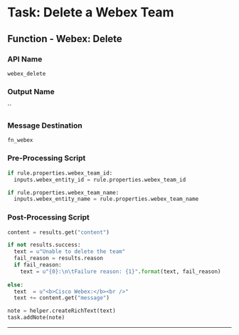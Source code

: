 <!--
    DO NOT MANUALLY EDIT THIS FILE
    THIS FILE IS AUTOMATICALLY GENERATED WITH resilient-sdk codegen
-->

# Task: Delete a Webex Team

## Function - Webex: Delete

### API Name
`webex_delete`

### Output Name
``

### Message Destination
`fn_webex`

### Pre-Processing Script
```python
if rule.properties.webex_team_id:
  inputs.webex_entity_id = rule.properties.webex_team_id

if rule.properties.webex_team_name:
  inputs.webex_entity_name = rule.properties.webex_team_name
```

### Post-Processing Script
```python
content = results.get("content")

if not results.success:
  text = u"Unable to delete the team"
  fail_reason = results.reason
  if fail_reason:
    text = u"{0}:\n\tFailure reason: {1}".format(text, fail_reason)
    
else:
  text  = u"<b>Cisco Webex:</b><br />"
  text += content.get("message")

note = helper.createRichText(text)
task.addNote(note)
```

---


